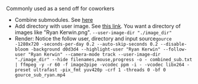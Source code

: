 Commonly used as a send off for coworkers

* Combine submodules. See [here](https://github.com/acaudwell/Gource/wiki/Visualizing-Multiple-Repositories)
* Add directory with user image. See [this link](https://dev.to/wiseai/showcase-your-open-source-contributions-using-gource-53e4). You want a directory of images like "Ryan Kerwin.png". `--user-image-dir "./image_dir"`
* Render: Notice the follow user, directory and input source`gource -1280x720 -seconds-per-day 0.2 --auto-skip-seconds 0.2 --disable-bloom -background d0d3d4 --highlight-user "Ryan Kerwin" --follow-user "Ryan Kerwin" --camera-mode track --user-image-dir "./image_dir" --hide filenames,mouse,progress -o - combined_sub.txt | ffmpeg -y -r 60 -f image2pipe -vcodec ppm -i - -vcodec libx264 -preset ultrafast -pix_fmt yuv420p -crf 1 -threads 0 -bf 0 gource_sub_ryan.mp4`

